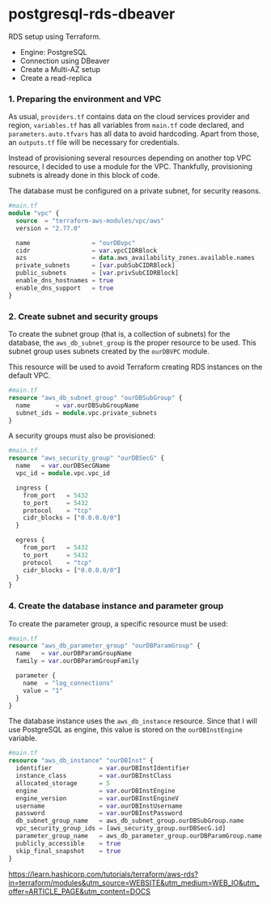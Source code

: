 # postgresql-rds-dbeaver

RDS setup using Terraform.
- Engine: PostgreSQL
- Connection using DBeaver
- Create a Multi-AZ setup
- Create a read-replica

### 1. Preparing the environment and VPC

As usual, `providers.tf` contains data on the cloud services provider and region, `variables.tf` has all variables from `main.tf` code declared, and `parameters.auto.tfvars` has all data to avoid hardcoding. Apart from those, an `outputs.tf` file will be necessary for credentials.

Instead of provisioning several resources depending on another top VPC resource, I decided to use a module for the VPC. Thankfully, provisioning subnets is already done in this block of code.

The database must be configured on a private subnet, for security reasons.

```terraform
#main.tf
module "vpc" {
  source  = "terraform-aws-modules/vpc/aws"
  version = "2.77.0"

  name                 = "ourDBvpc"
  cidr                 = var.vpcCIDRBlock
  azs                  = data.aws_availability_zones.available.names
  private_subnets      = [var.pubSubCIDRBlock]
  public_subnets       = [var.privSubCIDRBlock]
  enable_dns_hostnames = true
  enable_dns_support   = true
}
```

### 2. Create subnet and security groups

To create the subnet group (that is, a collection of subnets) for the database, the `aws_db_subnet_group` is the proper resource to be used. This subnet group uses subnets created by the `ourDBVPC` module.

This resource will be used to avoid Terraform creating RDS instances on the default VPC.

```terraform
#main.tf
resource "aws_db_subnet_group" "ourDBSubGroup" {
  name       = var.ourDBSubGroupName
  subnet_ids = module.vpc.private_subnets
}
```

A security groups must also be provisioned:

```terraform
#main.tf
resource "aws_security_group" "ourDBSecG" {
  name   = var.ourDBSecGName
  vpc_id = module.vpc.vpc_id

  ingress {
    from_port   = 5432
    to_port     = 5432
    protocol    = "tcp"
    cidr_blocks = ["0.0.0.0/0"]
  }

  egress {
    from_port   = 5432
    to_port     = 5432
    protocol    = "tcp"
    cidr_blocks = ["0.0.0.0/0"]
  }
}
```

### 4. Create the database instance and parameter group

To create the parameter group, a specific resource must be used:

```terraform
#main.tf
resource "aws_db_parameter_group" "ourDBParamGroup" {
  name   = var.ourDBParamGroupName
  family = var.ourDBParamGroupFamily

  parameter {
    name  = "log_connections"
    value = "1"
  }
}
```

The database instance uses the `aws_db_instance` resource. Since that I will use PostgreSQL as engine, this value is stored on the `ourDBInstEngine` variable.

```terraform
#main.tf
resource "aws_db_instance" "ourDBInst" {
  identifier             = var.ourDBInstIdentifier
  instance_class         = var.ourDBInstClass
  allocated_storage      = 5
  engine                 = var.ourDBInstEngine
  engine_version         = var.ourDBInstEngineV
  username               = var.ourDBInstUsername
  password               = var.ourDBInstPassword
  db_subnet_group_name   = aws_db_subnet_group.ourDBSubGroup.name
  vpc_security_group_ids = [aws_security_group.ourDBSecG.id]
  parameter_group_name   = aws_db_parameter_group.ourDBParamGroup.name
  publicly_accessible    = true
  skip_final_snapshot    = true
}
```


https://learn.hashicorp.com/tutorials/terraform/aws-rds?in=terraform/modules&utm_source=WEBSITE&utm_medium=WEB_IO&utm_offer=ARTICLE_PAGE&utm_content=DOCS
